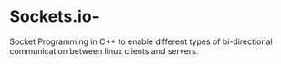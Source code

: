 # Sockets.io-
Socket Programming in C++ to enable different types of bi-directional communication between linux clients and servers.
